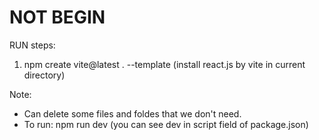 # NOT BEGIN

RUN steps:

1. npm create vite@latest . --template (install react.js by vite in current directory)

Note:

- Can delete some files and foldes that we don't need.
- To run: npm run dev (you can see dev in script field of package.json)
